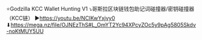 ⭐Godzilla KCC Wallet Hunting V1
⤵哥斯拉区块链钱包助记词碰撞器/密钥碰撞器（KCC链）
▶https://youtu.be/NCIKwYxjvy0
⬇https://mega.nz/file/OJNEzThS#L_OmYT2Yc94XPcyZOc5y9pAg5805Skdv-noKtMUY5UU
